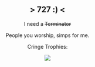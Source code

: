 <h2 align="center"> > 727 :) < </h2>
 
  <p align="center"> I need a <s>Terminator</s> </p>
  
  <p align="center"> People you worship, simps for me. </p>

  <p align="center"> Cringe Trophies: </p>
 
  <p align="center">
    <img src="https://github-profile-trophy.vercel.app/?username=VermeilChan&theme=onedark&column=8" class="center">
  </p>
